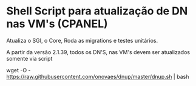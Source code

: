 # Shell Script para atualização de DN nas VM's (CPANEL)

Atualiza o SGI, o Core, Roda as migrations e testes unitários. 

A partir da versão 2.1.39, todos os DN'S, nas VM's devem ser atualizados somente via script

wget -O - https://raw.githubusercontent.com/onovaes/dnup/master/dnup.sh | bash

